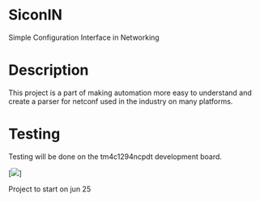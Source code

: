 # SiconIN
Simple Configuration Interface in Networking

# Description
This project is a part of making automation more easy to understand and create a parser for netconf used in the industry on many platforms.

# Testing
Testing will be done on the tm4c1294ncpdt development board.

[<img src="https://res.cloudinary.com/rsc/image/upload/b_rgb:%E2%80%A600/c_pad,h_1123,w_2000/R1977130-01?pgw=1&pgwact=1">]

Project to start on jun 25 



